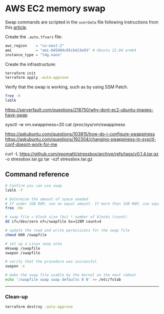 # AWS EC2 memory swap

Swap commands are scripted in the `userdata` file following instructions from this [article][1].

Create the `.auto.tfvars` file:

```terraform
aws_region    = "us-east-2"
ami           = "ami-045909c05cb423e93" # Ubuntu 22.04 arm64
instance_type = "t4g.nano"
```

Create the infrastructure:

```sh
terraform init
terraform apply -auto-approve
```

Verify that the swap is working, such as by using SSM Patch.

```sh
free -h
lsblk
```

https://serverfault.com/questions/218750/why-dont-ec2-ubuntu-images-have-swap

sysctl -w vm.swappiness=20
cat /proc/sys/vm/swappiness

https://askubuntu.com/questions/103915/how-do-i-configure-swappiness
https://askubuntu.com/questions/192304/changing-swappiness-in-sysctl-conf-doesnt-work-for-me



curl -L https://github.com/epomatti/stressbox/archive/refs/tags/v0.1.4.tar.gz -o stressbox.tar.gz
tar -xzf stressbox.tar.gz



## Command reference

```sh
# Confirm you can use swap
lsblk -f

# Determine the amount of space needed
# If under 1GB RAM, use an equal amount. If more than 1GB RAM, use square root at a minimum
free -hm

# swap file = block size (bs) * number of blocks (count)
dd if=/dev/zero of=/swapfile bs=128M count=4

# update the read and write permissions for the swap file
chmod 600 /swapfile

# set up a Linux swap area
mkswap /swapfile
swapon /swapfile

# verify that the procedure was successful
swapon -s

# make the swap file usable by the kernel on the next reboot
echo '/swapfile swap swap defaults 0 0' >> /etc/fstab
```

---

### Clean-up

```sh
terraform destroy -auto-approve
```


[1]: https://repost.aws/knowledge-center/ec2-memory-swap-file

